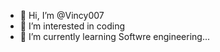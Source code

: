 - 👋 Hi, I’m @Vincy007
- 👀 I’m interested in coding 
- 🌱 I’m currently learning Softwre engineering...

<!---
Vincy007/Vincy007 is a ✨ special ✨ repository because its `README.md` (this file) appears on your GitHub profile.
You can click the Preview link to take a look at your changes.
--->
